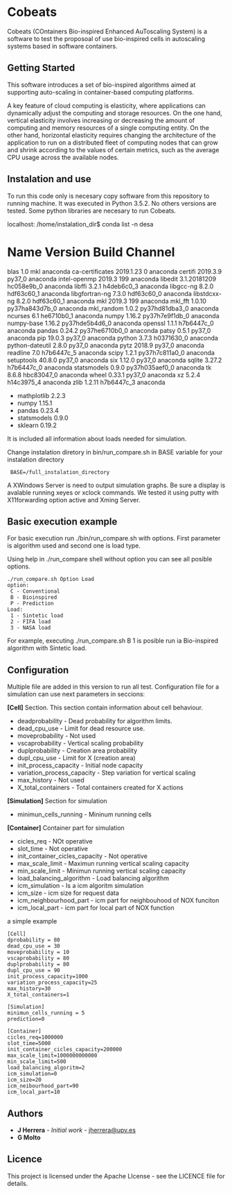 # Cobeats

Cobeats (COntainers Bio-inspired Enhanced AuToscaling System) is a software to test the proposoal of use bio-inspired cells in autoscaling systems based in software containers. 

## Getting Started
This software introduces a set of bio-inspired algorithms aimed at supporting auto-scaling in container-based computing platforms.

A key feature of cloud computing is elasticity, where applications can dynamically adjust the computing and storage resources. On the one hand, vertical elasticity involves increasing or decreasing the amount of computing and memory resources of a single computing entity. On the other hand, horizontal elasticity requires changing the architecture of the application to run on a distributed fleet of computing nodes that can grow and shrink according to the values of certain metrics, such as the average CPU usage across the available nodes.

## Instalation and use
To run this code only is necesary copy software from this repository to running machine. It was executed in Python 3.5.2. No others versions are tested.  Some python libraries are necesary to run Cobeats.  

localhost: /home/instalation_dir$ conda list -n desa
# Name                    Version                   Build  Channel
blas                      1.0                         mkl    anaconda
ca-certificates           2019.1.23                     0    anaconda
certifi                   2019.3.9                 py37_0    anaconda
intel-openmp              2019.3                      199    anaconda
libedit                   3.1.20181209         hc058e9b_0    anaconda
libffi                    3.2.1                h4deb6c0_3    anaconda
libgcc-ng                 8.2.0                hdf63c60_1    anaconda
libgfortran-ng            7.3.0                hdf63c60_0    anaconda
libstdcxx-ng              8.2.0                hdf63c60_1    anaconda
mkl                       2019.3                      199    anaconda
mkl_fft                   1.0.10           py37ha843d7b_0    anaconda
mkl_random                1.0.2            py37hd81dba3_0    anaconda
ncurses                   6.1                  he6710b0_1    anaconda
numpy                     1.16.2           py37h7e9f1db_0    anaconda
numpy-base                1.16.2           py37hde5b4d6_0    anaconda
openssl                   1.1.1                h7b6447c_0    anaconda
pandas                    0.24.2           py37he6710b0_0    anaconda
patsy                     0.5.1                    py37_0    anaconda
pip                       19.0.3                   py37_0    anaconda
python                    3.7.3                h0371630_0    anaconda
python-dateutil           2.8.0                    py37_0    anaconda
pytz                      2018.9                   py37_0    anaconda
readline                  7.0                  h7b6447c_5    anaconda
scipy                     1.2.1            py37h7c811a0_0    anaconda
setuptools                40.8.0                   py37_0    anaconda
six                       1.12.0                   py37_0    anaconda
sqlite                    3.27.2               h7b6447c_0    anaconda
statsmodels               0.9.0            py37h035aef0_0    anaconda
tk                        8.6.8                hbc83047_0    anaconda
wheel                     0.33.1                   py37_0    anaconda
xz                        5.2.4                h14c3975_4    anaconda
zlib                      1.2.11               h7b6447c_3    anaconda


* mathplotlib 2.2.3
* numpy 1.15.1
* pandas 0.23.4
* statsmodels 0.9.0
* sklearn 0.19.2

It is included all information about loads needed for simulation.

Change instalation diretory in bin/run_compare.sh in BASE variable for your instalation directory

     BASE=/full_instalation_directory

A XWindows Server is need to output simulation graphs. Be sure a display is avalable running xeyes or xclock commands. We tested it using putty with X11forwarding option active and Xming Server.


## Basic execution example

For basic execution run ./bin/run_compare.sh with options. First parameter is algorithm used and second one is load type.

Using help in ./run_compare shell without option  you can see all posible options.

```
./run_compare.sh Option Load
option: 
 C - Conventional
 B - Bioinspired
 P - Prediction
Load: 
 1 - Sintetic load
 2 - FIFA load
 3 - NASA load
```

For example, executing ./run_compare.sh B 1  is posible run ia Bio-inspired algorithm with Sintetic load.


## Configuration
Multiple file are added in this version to run all test. Configuration file for a simulation can use next parameters in seccions:

**[Cell]** Section. This section contain information about cell behaviour.
* deadprobability - Dead probability for algorithm limits.
* dead_cpu_use - Limit for dead resource use.
* moveprobability - Not used
* vscaprobability - Vertical scaling probability
* duplprobability - Creation area probability
* dupl_cpu_use - Limit for X (creation area)
* init_process_capacity - Initial node capacity
* variation_process_capacity - Step variation for vertical scaling
* max_history - Not used
* X_total_containers - Total containers created for X actions

**[Simulation]** Section for simulation
* minimun_cells_running - Mininum running cells

**[Container]** Container part for simulation
* cicles_req - NOt operative
* slot_time - Not operative
* init_container_cicles_capacity - Not operative
* max_scale_limit - Maximun running vertical scaling capacity
* min_scale_limit - Minimun running vertical scaling capacity
* load_balancing_algorithm - Load balancing algorithm
* icm_simulation - Is a icm algoritm simulation
* icm_size - icm size for request data
* icm_neighbourhood_part - icm part for neighbouhood of NOX funciton
* icm_local_part - icm part for local part of NOX function

a simple example
```
[Cell]
dprobability = 80
dead_cpu_use = 30
moveprobability = 10
vscaprobability = 80
duplprobability = 80
dupl_cpu_use = 90
init_process_capacity=1000
variation_process_capacity=25
max_history=30
X_total_containers=1

[Simulation]
minimun_cells_running = 5
prediction=0

[Container]
cicles_req=1000000
slot_time=5000
init_container_cicles_capacity=200000
max_scale_limit=1000000000000
min_scale_limit=500
load_balancing_algoritm=2
icm_simulation=0
icm_size=20
icm_neibourhood_part=90
icm_local_part=10
```

## Authors

* **J Herrera** - *Initial work* - jherrera@upv.es
* **G Molto**

## Licence

This project is licensed under the Apache LIcense - see the LICENCE file for details.


